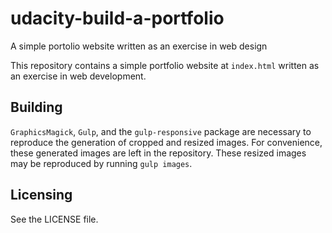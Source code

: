 # udacity-build-a-portfolio
A simple portolio website written as an exercise in web design

This repository contains a simple portfolio website at `index.html` written as an exercise in web development.

## Building

`GraphicsMagick`, `Gulp`, and the `gulp-responsive` package are necessary to reproduce the generation of cropped and resized images. For convenience, these generated images are left in the repository. These resized images may be reproduced by running `gulp images`.

## Licensing

See the LICENSE file.
